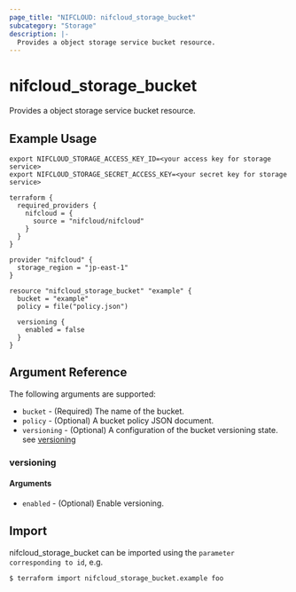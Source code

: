 ```yaml
---
page_title: "NIFCLOUD: nifcloud_storage_bucket"
subcategory: "Storage"
description: |-
  Provides a object storage service bucket resource.
---
```


# nifcloud_storage_bucket

Provides a object storage service bucket resource.

## Example Usage

```
export NIFCLOUD_STORAGE_ACCESS_KEY_ID=<your access key for storage service>
export NIFCLOUD_STORAGE_SECRET_ACCESS_KEY=<your secret key for storage service>
```

```hcl
terraform {
  required_providers {
    nifcloud = {
      source = "nifcloud/nifcloud"
    }
  }
}

provider "nifcloud" {
  storage_region = "jp-east-1"
}

resource "nifcloud_storage_bucket" "example" {
  bucket = "example"
  policy = file("policy.json")

  versioning {
    enabled = false
  }
}

```

## Argument Reference

The following arguments are supported:

* `bucket` - (Required) The name of the bucket.
* `policy` - (Optional) A bucket policy JSON document.
* `versioning` - (Optional) A configuration of the bucket versioning state. see [versioning](#versioning)

### versioning

#### Arguments

* `enabled` - (Optional) Enable versioning.

## Import

nifcloud_storage_bucket can be imported using the `parameter corresponding to id`, e.g.

```
$ terraform import nifcloud_storage_bucket.example foo
```
